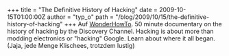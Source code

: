 +++
title = "The Definitive History of Hacking"
date = 2009-10-15T01:00:00Z
author = "typ_o"
path = "/blog/2009/10/15/the-definitive-history-of-hacking"
+++
Auf
[WonderHowTo](http://www.wonderhowto.com/wonderment/the-definitive-history-of-hacking-0113408/).
50 minute documentary on the history of hacking by the Discovery
Channel. Hacking is about more than modding electronics or "hacking"
Google. Learn about where it all began.  
(Jaja, jede Menge Klischees, trotzdem lustig)
